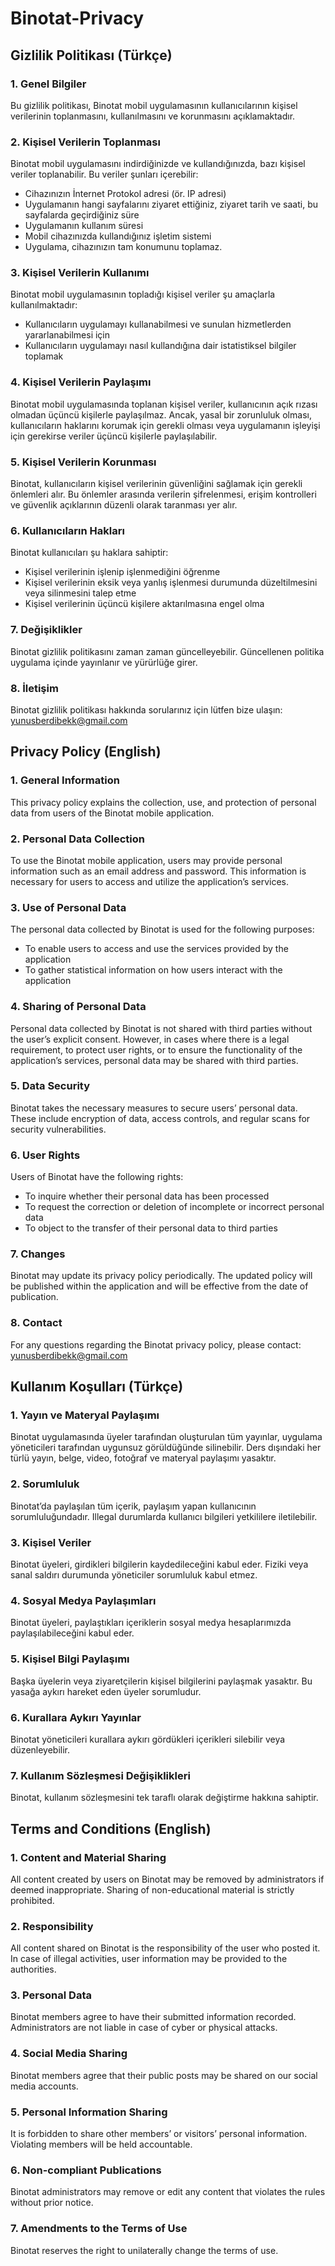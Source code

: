 # Binotat-Privacy

## Gizlilik Politikası (Türkçe)

### 1. Genel Bilgiler
Bu gizlilik politikası, Binotat mobil uygulamasının kullanıcılarının kişisel verilerinin toplanmasını, kullanılmasını ve korunmasını açıklamaktadır.

### 2. Kişisel Verilerin Toplanması
Binotat mobil uygulamasını indirdiğinizde ve kullandığınızda, bazı kişisel veriler toplanabilir. Bu veriler şunları içerebilir:
- Cihazınızın İnternet Protokol adresi (ör. IP adresi)
- Uygulamanın hangi sayfalarını ziyaret ettiğiniz, ziyaret tarih ve saati, bu sayfalarda geçirdiğiniz süre
- Uygulamanın kullanım süresi
- Mobil cihazınızda kullandığınız işletim sistemi
- Uygulama, cihazınızın tam konumunu toplamaz.

### 3. Kişisel Verilerin Kullanımı
Binotat mobil uygulamasının topladığı kişisel veriler şu amaçlarla kullanılmaktadır:
- Kullanıcıların uygulamayı kullanabilmesi ve sunulan hizmetlerden yararlanabilmesi için
- Kullanıcıların uygulamayı nasıl kullandığına dair istatistiksel bilgiler toplamak

### 4. Kişisel Verilerin Paylaşımı
Binotat mobil uygulamasında toplanan kişisel veriler, kullanıcının açık rızası olmadan üçüncü kişilerle paylaşılmaz. Ancak, yasal bir zorunluluk olması, kullanıcıların haklarını korumak için gerekli olması veya uygulamanın işleyişi için gerekirse veriler üçüncü kişilerle paylaşılabilir.

### 5. Kişisel Verilerin Korunması
Binotat, kullanıcıların kişisel verilerinin güvenliğini sağlamak için gerekli önlemleri alır. Bu önlemler arasında verilerin şifrelenmesi, erişim kontrolleri ve güvenlik açıklarının düzenli olarak taranması yer alır.

### 6. Kullanıcıların Hakları
Binotat kullanıcıları şu haklara sahiptir:
- Kişisel verilerinin işlenip işlenmediğini öğrenme
- Kişisel verilerinin eksik veya yanlış işlenmesi durumunda düzeltilmesini veya silinmesini talep etme
- Kişisel verilerinin üçüncü kişilere aktarılmasına engel olma

### 7. Değişiklikler
Binotat gizlilik politikasını zaman zaman güncelleyebilir. Güncellenen politika uygulama içinde yayınlanır ve yürürlüğe girer.

### 8. İletişim
Binotat gizlilik politikası hakkında sorularınız için lütfen bize ulaşın: yunusberdibekk@gmail.com

## Privacy Policy (English)

### 1. General Information
This privacy policy explains the collection, use, and protection of personal data from users of the Binotat mobile application.

### 2. Personal Data Collection
To use the Binotat mobile application, users may provide personal information such as an email address and password. This information is necessary for users to access and utilize the application’s services.

### 3. Use of Personal Data
The personal data collected by Binotat is used for the following purposes:
- To enable users to access and use the services provided by the application
- To gather statistical information on how users interact with the application

### 4. Sharing of Personal Data
Personal data collected by Binotat is not shared with third parties without the user’s explicit consent. However, in cases where there is a legal requirement, to protect user rights, or to ensure the functionality of the application’s services, personal data may be shared with third parties.

### 5. Data Security
Binotat takes the necessary measures to secure users’ personal data. These include encryption of data, access controls, and regular scans for security vulnerabilities.

### 6. User Rights
Users of Binotat have the following rights:
- To inquire whether their personal data has been processed
- To request the correction or deletion of incomplete or incorrect personal data
- To object to the transfer of their personal data to third parties

### 7. Changes
Binotat may update its privacy policy periodically. The updated policy will be published within the application and will be effective from the date of publication.

### 8. Contact
For any questions regarding the Binotat privacy policy, please contact: yunusberdibekk@gmail.com

## Kullanım Koşulları (Türkçe)

### 1. Yayın ve Materyal Paylaşımı
Binotat uygulamasında üyeler tarafından oluşturulan tüm yayınlar, uygulama yöneticileri tarafından uygunsuz görüldüğünde silinebilir. Ders dışındaki her türlü yayın, belge, video, fotoğraf ve materyal paylaşımı yasaktır.

### 2. Sorumluluk
Binotat’da paylaşılan tüm içerik, paylaşım yapan kullanıcının sorumluluğundadır. Illegal durumlarda kullanıcı bilgileri yetkililere iletilebilir.

### 3. Kişisel Veriler
Binotat üyeleri, girdikleri bilgilerin kaydedileceğini kabul eder. Fiziki veya sanal saldırı durumunda yöneticiler sorumluluk kabul etmez.

### 4. Sosyal Medya Paylaşımları
Binotat üyeleri, paylaştıkları içeriklerin sosyal medya hesaplarımızda paylaşılabileceğini kabul eder.

### 5. Kişisel Bilgi Paylaşımı
Başka üyelerin veya ziyaretçilerin kişisel bilgilerini paylaşmak yasaktır. Bu yasağa aykırı hareket eden üyeler sorumludur.

### 6. Kurallara Aykırı Yayınlar
Binotat yöneticileri kurallara aykırı gördükleri içerikleri silebilir veya düzenleyebilir.

### 7. Kullanım Sözleşmesi Değişiklikleri
Binotat, kullanım sözleşmesini tek taraflı olarak değiştirme hakkına sahiptir.

## Terms and Conditions (English)

### 1. Content and Material Sharing
All content created by users on Binotat may be removed by administrators if deemed inappropriate. Sharing of non-educational material is strictly prohibited.

### 2. Responsibility
All content shared on Binotat is the responsibility of the user who posted it. In case of illegal activities, user information may be provided to the authorities.

### 3. Personal Data
Binotat members agree to have their submitted information recorded. Administrators are not liable in case of cyber or physical attacks.

### 4. Social Media Sharing
Binotat members agree that their public posts may be shared on our social media accounts.

### 5. Personal Information Sharing
It is forbidden to share other members’ or visitors’ personal information. Violating members will be held accountable.

### 6. Non-compliant Publications
Binotat administrators may remove or edit any content that violates the rules without prior notice.

### 7. Amendments to the Terms of Use
Binotat reserves the right to unilaterally change the terms of use.
